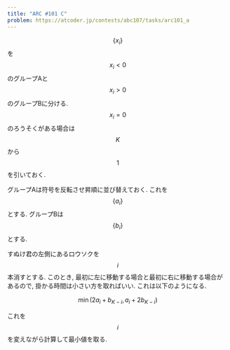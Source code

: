 ```yaml
---
title: "ARC #101 C"
problem: https://atcoder.jp/contests/abc107/tasks/arc101_a
---
```

$$ \{ x_i \} $$ を $$ x_i \lt 0 $$ のグループAと $$ x_i \gt 0 $$ のグループBに分ける. $$ x_i = 0 $$ のろうそくがある場合は $$ K $$ から $$ 1 $$ を引いておく.

グループAは符号を反転させ昇順に並び替えておく. これを $$ \{ a_i \} $$ とする. グループBは $$ \{ b_i \} $$ とする.

すぬけ君の左側にあるロウソクを $$ i $$ 本消すとする. このとき, 最初に左に移動する場合と最初に右に移動する場合があるので, 掛かる時間は小さい方を取ればいい. これは以下のようになる.

$$
\min(2a_i+b_{K-i}, a_i+2b_{K-i})
$$

これを $$ i $$ を変えながら計算して最小値を取る.
